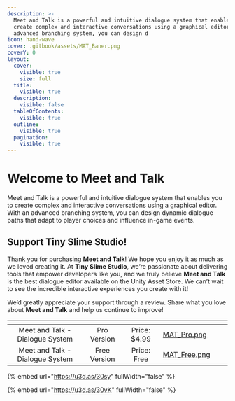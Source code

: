 ```yaml
---
description: >-
  Meet and Talk is a powerful and intuitive dialogue system that enables you to
  create complex and interactive conversations using a graphical editor. With an
  advanced branching system, you can design d
icon: hand-wave
cover: .gitbook/assets/MAT_Baner.png
coverY: 0
layout:
  cover:
    visible: true
    size: full
  title:
    visible: true
  description:
    visible: false
  tableOfContents:
    visible: true
  outline:
    visible: true
  pagination:
    visible: true
---
```


# Welcome to Meet and Talk

Meet and Talk is a powerful and intuitive dialogue system that enables you to create complex and interactive conversations using a graphical editor. With an advanced branching system, you can design dynamic dialogue paths that adapt to player choices and influence in-game events.

## Support Tiny Slime Studio!

Thank you for purchasing **Meet and Talk**! We hope you enjoy it as much as we loved creating it. At **Tiny Slime Studio**, we’re passionate about delivering tools that empower developers like you, and we truly believe **Meet and Talk** is the best dialogue editor available on the Unity Asset Store. We can’t wait to see the incredible interactive experiences you create with it!

We’d greatly appreciate your support through a review. Share what you love about **Meet and Talk** and help us continue to improve!

<table data-card-size="large" data-view="cards" data-full-width="false"><thead><tr><th align="center"></th><th align="center"></th><th align="center"></th><th data-hidden data-card-cover data-type="files"></th><th data-hidden></th><th data-hidden data-card-target data-type="content-ref"></th></tr></thead><tbody><tr><td align="center">Meet and Talk - Dialogue System</td><td align="center">Pro Version</td><td align="center">Price: $4.99</td><td><a href=".gitbook/assets/MAT_Pro.png">MAT_Pro.png</a></td><td></td><td></td></tr><tr><td align="center">Meet and Talk - Dialogue System</td><td align="center">Free Version</td><td align="center">Price: Free</td><td><a href=".gitbook/assets/MAT_Free.png">MAT_Free.png</a></td><td></td><td></td></tr></tbody></table>

{% embed url="https://u3d.as/30sy" fullWidth="false" %}

{% embed url="https://u3d.as/30vK" fullWidth="false" %}

